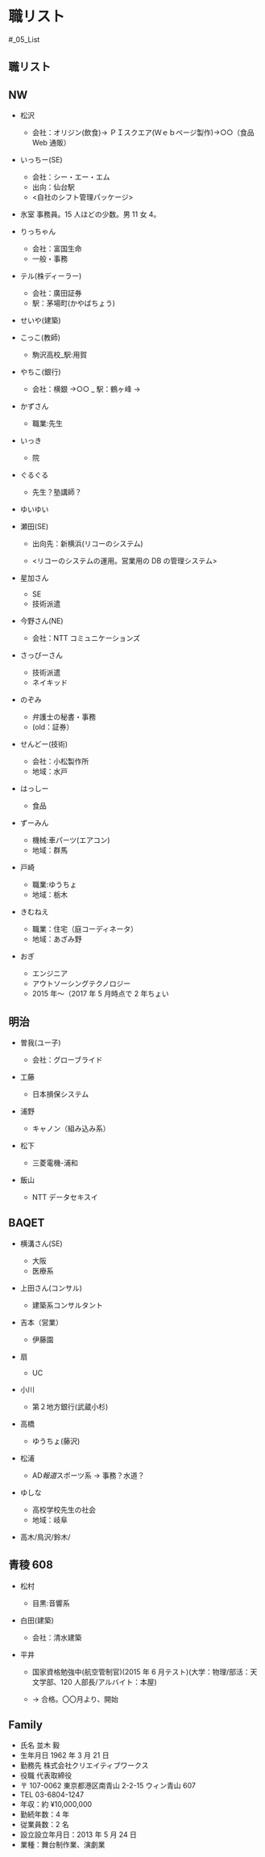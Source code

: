 # 職リスト

#\_05_List

## 職リスト

## NW

- 松沢
  - 会社：オリジン(飲食)→ ＰＩスクエア(Ｗｅｂページ製作)→○○（食品 Web 通販）
- いっちー(SE)
  - 会社：シー・エー・エム
  - 出向：仙台駅
  - <自社のシフト管理パッケージ>
- 氷室 事務員。15 人ほどの少数。男 11 女 4。
- りっちゃん

  - 会社：富国生命
  - 一般・事務

- テル(株ディーラー)

  - 会社：廣田証券
  - 駅：茅場町(かやばちょう)

- せいや(建築)

- こっこ(教師)

  - 駒沢高校\_駅:用賀

- やちこ(銀行)

  - 会社：横銀 →○○ \_ 駅：鶴ヶ峰 →

- かずさん

  - 職業:先生

- いっき

  - 院

- ぐるぐる

  - 先生？塾講師？

- ゆいゆい

- 瀬田(SE)

  - 出向先：新横浜(リコーのシステム)

  - <リコーのシステムの運用。営業用の DB の管理システム>

- 星加さん

  - SE
  - 技術派遣

- 今野さん(NE)

  - 会社：NTT コミュニケーションズ

- さっぴーさん

  - 技術派遣
  - ネイキッド

- のぞみ

  - 弁護士の秘書・事務
  - (old：証券）

- せんどー(技術)

  - 会社：小松製作所
  - 地域：水戸

- はっしー

  - 食品

- ずーみん

  - 機械:車パーツ(エアコン)
  - 地域：群馬

- 戸崎

  - 職業:ゆうちょ
  - 地域：栃木

- きむねえ

  - 職業：住宅（庭コーディネータ）
  - 地域：あざみ野

- おぎ
  - エンジニア
  - アウトソーシングテクノロジー
  - 2015 年～（2017 年 5 月時点で 2 年ちょい

## 明治

- 曽我(ユー子)

  - 会社：グローブライド

- 工藤

  - 日本損保システム

- 浦野

  - キャノン（組み込み系）

- 松下

  - 三菱電機-浦和

- 飯山

  - NTT データセキスイ

## BAQET

- 横溝さん(SE)

  - 大阪
  - 医療系

- 上田さん(コンサル)

  - 建築系コンサルタント

- 吉本（営業）

  - 伊藤園

- 扇

  - UC

- 小川

  - 第２地方銀行(武蔵小杉)

- 高橋

  - ゆうちょ(藤沢)

- 松浦

  - AD*報道*スポーツ系 → 事務？水道？

- ゆしな

  - 高校学校先生の社会
  - 地域：岐阜

- 高木/鳥沢/鈴木/

## 青稜 608

- 松村

  - 目黒:音響系

- 白田(建築)

  - 会社：清水建築

- 平井

  - 国家資格勉強中(航空管制官)(2015 年 6 月テスト)(大学：物理/部活：天文学部、120 人部長/アルバイト：本屋)

  - → 合格。〇〇月より、開始

## Family

- 氏名 並木 毅
- 生年月日 1962 年 3 月 21 日
- 勤務先 株式会社クリエイティブワークス
- 役職 代表取締役
- 〒 107-0062 東京都港区南青山 2-2-15 ウィン青山 607
- TEL 03-6804-1247
- 年収：約 ¥10,000,000
- 勤続年数：4 年
- 従業員数：2 名
- 設立設立年月日：2013 年 5 月 24 日
- 業種：舞台制作業、演劇業
